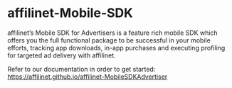 # affilinet-Mobile-SDK
affilinet’s Mobile SDK for Advertisers is a feature rich mobile SDK which offers you the full functional package to be successful in your mobile efforts, tracking app downloads, in-app purchases and executing profiling for targeted ad delivery with affilinet. 

Refer to our documentation in order to get started: https://affilinet.github.io/affilinet-MobileSDKAdvertiser

